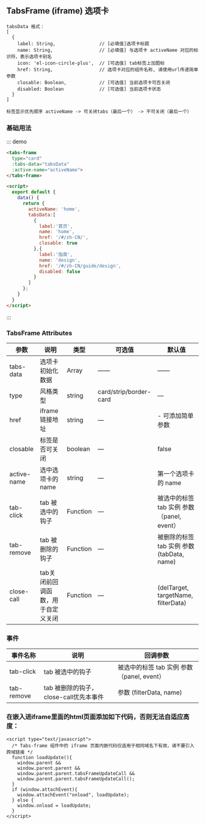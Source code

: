 <script>
  export default {
    data() {
      return {
        activeName: 'home',
        tabsData:[
          {
            label:'首页',
            name: 'home',
            href: '/#/zh-CN/',
            closable: true
          },{
            label:'指南',
            name: 'design',
            href: '/#/zh-CN/guide/design',
            disabled: false
          }
        ]
      };
    }
  }
</script>
## TabsFrame (iframe) 选项卡
```
tabsData 格式：
[
  {
    label: String,                // [必填值]选项卡标题
    name: String,                 // [必填值] 与选项卡 activeName 对应的标识符，表示选项卡别名
    icon: 'el-icon-circle-plus',  // [可选值] tab标签上加图标
    href: String,                 // 选项卡对应的组件名称, 请使用url传递简单参数
    closable: Boolean,            // [可选值] 当前选项卡可否关闭
    disabled: Boolean             // [可选值] 当前选项卡状态
  }
]

标签显示优先顺序 activeName -> 可关闭tabs（最后一个） -> 不可关闭（最后一个）
```

### 基础用法

::: demo
```html
<tabs-frame 
  type="card" 
  :tabs-data="tabsData" 
  :active-name="activeName">
</tabs-frame>

<script>
  export default {
    data() {
      return {
        activeName: 'home',
        tabsData:[
          {
            label:'首页',
            name: 'home',
            href: '/#/zh-CN/',
            closable: true
          },{
            label:'指南',
            name: 'design',
            href: '/#/zh-CN/guide/design',
            disabled: false
          }
        ]
      };
    }
  }
</script>
```
:::

### TabsFrame Attributes

| 参数          | 说明            | 类型            | 可选值                 | 默认值   |
|-------------  |---------------- |---------------- |---------------------- |-------- |
| tabs-data   |  选项卡初始化数据   |    Array     |        ——          |   —— |
|    type   	|      风格类型     	|   string	   | card/strip/border-card | — |
|    href 	  |  iframe 链接地址    |   string	  |      —	      |    -  可添加简单参数 |
|   closable	|   标签是否可关闭    |   boolean	  |      —	|    false |
| active-name	| 选中选项卡的 name 	|   string	   |      —	 |   第一个选项卡的 name |
|  tab-click	| tab 被选中的钩子	  |   Function   |  —	 |被选中的标签 tab 实例 参数（panel, event） |
| tab-remove	| tab 被删除的钩子	  |   Function   |  —	 |被删除的标签 tab 实例 参数 (tabData, name) |
| close-call	| tab关闭前回调函数，用于自定义关闭	|   Function | —	 | (delTarget, targetName, filterData)|

### 事件
| 事件名称 | 说明 | 回调参数 |
|---------|--------|---------|
| tab-click	| tab 被选中的钩子	  | 被选中的标签 tab 实例 参数（panel, event） |
| tab-remove	| tab 被删除的钩子，close-call优先本事件	|  参数 (filterData, name) |

### 在嵌入进iframe里面的html页面添加如下代码，否则无法自适应高度：
```
<script type="text/javascript">
  /* Tabs-frame 组件中的 iframe 页面内嵌代码仅适用于相同域名下有效，请不要引入跨域链接 */
  function loadUpdate(){
    window.parent && 
    window.parent.parent && 
    window.parent.parent.tabsFrameUpdateCall &&
    window.parent.parent.tabsFrameUpdateCall();
  }
  if (window.attachEvent){ 
    window.attachEvent("onload", loadUpdate); 
  } else { 
    window.onload = loadUpdate; 
  } 
</script>
```